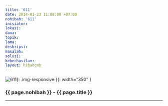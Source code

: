 ```yaml
---
title: '611'
date: 2014-01-23 11:08:00 +07:00
nohibah: '611'
inisiator: 
lokasi: 
dana: 
topik: 
lama: 
deskripsi: 
masalah: 
solusi: 
keberhasilan: 
layout: hibahcmb
---
```


![611](/static/img/hibahcmb/611.png){: .img-responsive }{: width="350" }

### {{ page.nohibah }} - {{ page.title }}

---
